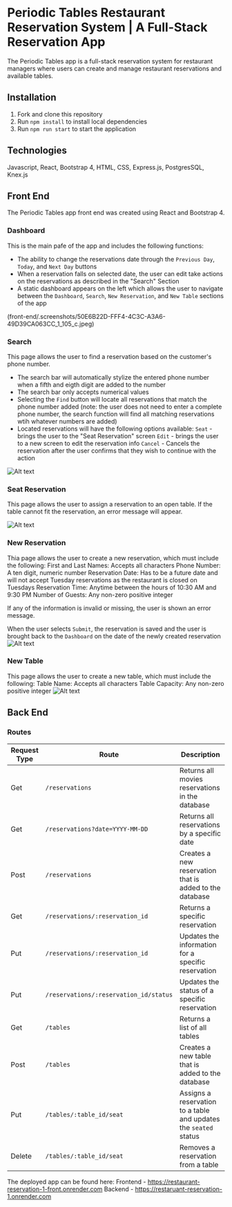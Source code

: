# Periodic Tables Restaurant Reservation System | A Full-Stack Reservation App
The Periodic Tables app is a full-stack reservation system for restaurant managers where users can create and manage restaurant reservations and available tables.

## Installation
1. Fork and clone this repository
2. Run `npm install` to install local dependencies
3. Run `npm run start` to start the application


## Technologies
Javascript, React, Bootstrap 4, HTML, CSS, Express.js, PostgresSQL, Knex.js

## Front End
The Periodic Tables app front end was created using React and Bootstrap 4.

### Dashboard
This is the main pafe of the app and includes the following functions:
- The ability to change the reservations date through the `Previous Day`, `Today`, and `Next Day` buttons
- When a reservation falls on selected date, the user can edit take actions on the reservations as described in the "Search" Section
- A static dashboard appears on the left which allows the user to navigate between the `Dashboard`, `Search`, `New Reservation`, and `New Table` sections of the app

(front-end/.screenshots/50E6B22D-FFF4-4C3C-A3A6-49D39CA063CC_1_105_c.jpeg)

### Search
This page allows the user to find a reservation based on the customer's phone number.
- The search bar will automatically stylize the entered phone number when a fifth and eigth digit are added to the number
- The search bar only accepts numerical values
- Selecting the `Find` button will locate all reservations that match the phone number added (note: the user does not need to enter a complete phone number, the search function will find all matching reservations wtih whatever numbers are added)
- Located reservations will have the following options available:
`Seat` - brings the user to the "Seat Reservation" screen
`Edit` - brings the user to a new screen to edit the reservation info
`Cancel` - Cancels the reservation after the user confirms that they wish to continue with the action

![Alt text](front-end/.screenshots/8BD74886-AB85-4610-9838-BEFEC62C5E4F_1_105_c.jpeg)

### Seat Reservation
This page allows the user to assign a reservation to an open table. If the table cannot fit the reservation, an error message will appear.

![Alt text](front-end/.screenshots/0D507D11-620B-4B23-8290-6CC551BD889B_1_105_c.jpeg)

### New Reservation
Thia page allows the user to create a new reservation, which must include the following:
First and Last Names: Accepts all characters
Phone Number: A ten digit, numeric number
Reservation Date: Has to be a future date and will not accept Tuesday reservations as the restaurant is closed on Tuesdays
Reservation Time: Anytime between the hours of 10:30 AM and 9:30 PM
Number of Guests: Any non-zero positive integer

If any of the information is invalid or missing, the user is shown an error message.

When the user selects `Submit`, the reservation is saved and the user is brought back to the `Dashboard` on the date of the newly created reservation
![Alt text](front-end/.screenshots/8038243C-CCBC-4BF7-9EE1-395E9DE81AD3_1_105_c.jpeg)

### New Table
This page allows the user to create a new table, which must include the following:
Table Name: Accepts all characters
Table Capacity: Any non-zero positive integer
![Alt text](front-end/.screenshots/DF1871F9-17B5-4043-AEEE-BFAFE39BD8AE_1_105_c.jpeg)

## Back End

### Routes 

| Request Type | Route | Description |
| -- | -- | -- |
| Get | `/reservations` | Returns all movies reservations in the database |
| Get | `/reservations?date=YYYY-MM-DD` | Returns all reservations by a specific date |
| Post | `/reservations` | Creates a new reservation that is added to the database |
| Get | `/reservations/:reservation_id` | Returns a specific reservation |
| Put | `/reservations/:reservation_id` | Updates the information for a specific reservation |
| Put | `/reservations/:reservation_id/status` | Updates the status of a specific reservation |
| Get | `/tables` | Returns a list of all tables |
| Post | `/tables` | Creates a new table that is added to the database |
| Put | `/tables/:table_id/seat` | Assigns a reservation to a table and updates the `seated` status |
| Delete | `/tables/:table_id/seat` | Removes a reservation from a table |


The deployed app can be found here: 
Frontend - https://restaurant-reservation-1-front.onrender.com
Backend - https://restaruant-reservation-1.onrender.com